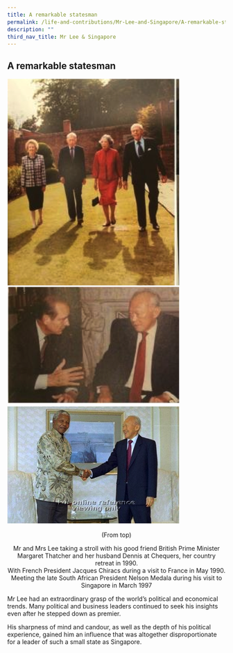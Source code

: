 ```yaml
---
title: A remarkable statesman
permalink: /life-and-contributions/Mr-Lee-and-Singapore/A-remarkable-statesman
description: ""
third_nav_title: Mr Lee & Singapore
---
```

## A remarkable statesman ##

![Alt text for image on Isomer site](/images/mr-lee-and-singapore/Remarkable%20Stateman.jpg)

<center>(From top)
	
Mr and Mrs Lee taking a stroll with his good friend British Prime Minister Margaret Thatcher and her husband Dennis at Chequers, her country retreat in 1990.<br>
With French President Jacques Chiracs during a visit to France in May 1990.<br>
Meeting the late South African President Nelson Medala during his visit to Singapore in March 1997</center>

Mr Lee had an extraordinary grasp of the world’s political and economical trends. Many political and business leaders continued to seek his insights even after he stepped down as premier.


His sharpness of mind and candour, as well as the depth of his political experience, gained him an influence that was altogether disproportionate for a leader of such a small state as Singapore.